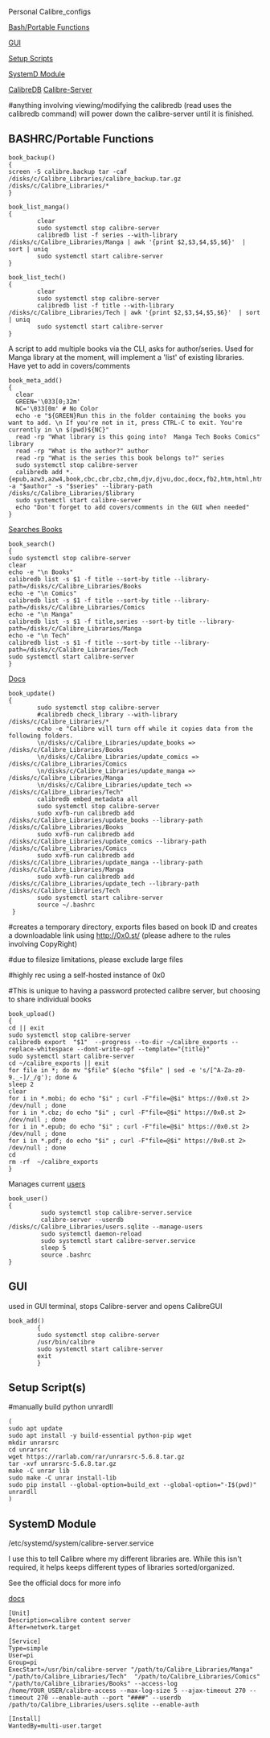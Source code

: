 Personal Calibre_configs


<a href="#bashrcportable-functions" 
target="_blank">Bash/Portable Functions</a>

<a href="#gui" 
target="_blank">GUI</a>


<a href="#setup-scripts" 
target="_blank">Setup Scripts</a>

<a href="#setup-scripts" 
target="_blank">SystemD Module</a>


<a href="https://manual.calibre-ebook.com/generated/en/calibredb.html" target="_blank">CalibreDB</a> 
<a href="https://manual.calibre-ebook.com/generated/en/calibre-server.html" target="_blank">Calibre-Server</a>

#anything involving viewing/modifying the calibredb (read uses the calibredb command) will power down the calibre-server until it is finished. 



<h2>BASHRC/Portable Functions</h2>

```
book_backup()
{
screen -S calibre.backup tar -caf /disks/c/Calibre_Libraries/calibre_backup.tar.gz /disks/c/Calibre_Libraries/*
}
```

```
book_list_manga()
{
        clear
        sudo systemctl stop calibre-server
        calibredb list -f series --with-library /disks/c/Calibre_Libraries/Manga | awk '{print $2,$3,$4,$5,$6}'  | sort | uniq
        sudo systemctl start calibre-server
}
```

```
book_list_tech()
{
        clear
        sudo systemctl stop calibre-server
        calibredb list -f title --with-library /disks/c/Calibre_Libraries/Tech | awk '{print $2,$3,$4,$5,$6}'  | sort | uniq
        sudo systemctl start calibre-server
}
```


A script to add multiple books via the CLI, asks for author/series.
Used for Manga library at the moment, will implement a 'list' of existing  libraries.
Have yet to add in covers/comments
```
book_meta_add()
{
  clear
  GREEN='\033[0;32m'
  NC='\033[0m' # No Color
  echo -e "${GREEN}Run this in the folder containing the books you want to add. \n If you're not in it, press CTRL-C to exit. You're currently in \n $(pwd)${NC}"
  read -rp "What library is this going into?  Manga Tech Books Comics" library
  read -rp "What is the author?" author
  read -rp "What is the series this book belongs to?" series
  sudo systemctl stop calibre-server
  calibredb add *.{epub,azw3,azw4,book,cbc,cbr,cbz,chm,djv,djvu,doc,docx,fb2,htm,html,htmlz,iba,lit,lrf,lrs,lrx,markdown,ncx,opf,oxps,pdb,pdf,pdr,pml,pobi,prc,rar,rtf,snb,tcr,txt,xhtml,xps,zip} -a "$author" -s "$series" --library-path /disks/c/Calibre_Libraries/$library
  sudo systemctl start calibre-server
  echo "Don't forget to add covers/comments in the GUI when needed"
}
```



<a href="https://manual.calibre-ebook.com/generated/en/calibre-server.html#cmdoption-calibre-server-manage-users" target="_blank">Searches Books</a> 

```
book_search()
{
sudo systemctl stop calibre-server
clear
echo -e "\n Books"
calibredb list -s $1 -f title --sort-by title --library-path=/disks/c/Calibre_Libraries/Books
echo -e "\n Comics"
calibredb list -s $1 -f title --sort-by title --library-path=/disks/c/Calibre_Libraries/Comics
echo -e "\n Manga"
calibredb list -s $1 -f title,series --sort-by title --library-path=/disks/c/Calibre_Libraries/Manga
echo -e "\n Tech"
calibredb list -s $1 -f title --sort-by title --library-path=/disks/c/Calibre_Libraries/Tech
sudo systemctl start calibre-server
}
```


<a href="https://manual.calibre-ebook.com/generated/en/calibredb.html#adding-from-folders" target="_blank">Docs</a> 

```
book_update()
{
        sudo systemctl stop calibre-server
        #calibredb check_library --with-library /disks/c/Calibre_Libraries/*
        echo -e "Calibre will turn off while it copies data from the following folders.
        \n/disks/c/Calibre_Libraries/update_books => /disks/c/Calibre_Libraries/Books
        \n/disks/c/Calibre_Libraries/update_comics =>  /disks/c/Calibre_Libraries/Comics
        \n/disks/c/Calibre_Libraries/update_manga =>  /disks/c/Calibre_Libraries/Manga
        \n/disks/c/Calibre_Libraries/update_tech =>  /disks/c/Calibre_Libraries/Tech"
        calibredb embed_metadata all
        sudo systemctl stop calibre-server
        sudo xvfb-run calibredb add /disks/c/Calibre_Libraries/update_books --library-path /disks/c/Calibre_Libraries/Books
        sudo xvfb-run calibredb add /disks/c/Calibre_Libraries/update_comics --library-path /disks/c/Calibre_Libraries/Comics
        sudo xvfb-run calibredb add /disks/c/Calibre_Libraries/update_manga --library-path /disks/c/Calibre_Libraries/Manga
        sudo xvfb-run calibredb add /disks/c/Calibre_Libraries/update_tech --library-path /disks/c/Calibre_Libraries/Tech
        sudo systemctl start calibre-server
        source ~/.bashrc
 }
```


#creates a temporary directory, exports files based on book ID and creates a downloadable link using http://0x0.st/ (please adhere to the rules involving CopyRight)
  
#due to filesize limitations, please exclude large files

#highly rec using a self-hosted instance of 0x0

#This is unique to having a password protected calibre server, but choosing to share individual books

```
book_upload()
{
cd || exit
sudo systemctl stop calibre-server
calibredb export  "$1"  --progress --to-dir ~/calibre_exports --replace-whitespace --dont-write-opf --template="{title}"
sudo systemctl start calibre-server
cd ~/calibre_exports || exit
for file in *; do mv "$file" $(echo "$file" | sed -e 's/[^A-Za-z0-9._-]/_/g'); done &
sleep 2
clear
for i in *.mobi; do echo "$i" ; curl -F"file=@$i" https://0x0.st 2> /dev/null ; done 
for i in *.cbz; do echo "$i" ; curl -F"file=@$i" https://0x0.st 2> /dev/null ; done
for i in *.epub; do echo "$i" ; curl -F"file=@$i" https://0x0.st 2> /dev/null ; done
for i in *.pdf; do echo "$i" ; curl -F"file=@$i" https://0x0.st 2> /dev/null ; done 
cd
rm -rf  ~/calibre_exports
}
```

Manages current <a href="https://manual.calibre-ebook.com/generated/en/calibre-server.html#cmdoption-calibre-server-manage-users" target="_blank">users</a> 

```
book_user()
{
         sudo systemctl stop calibre-server.service
         calibre-server --userdb /disks/c/Calibre_Libraries/users.sqlite --manage-users
         sudo systemctl daemon-reload
         sudo systemctl start calibre-server.service
         sleep 5
         source .bashrc
}

```



<h2>GUI</h2>

used in GUI terminal, stops Calibre-server and opens  CalibreGUI
 
  
```
book_add()
        {
        sudo systemctl stop calibre-server
        /usr/bin/calibre
        sudo systemctl start calibre-server
        exit
        }
```






<h2>Setup Script(s)</h2>

#manually build python unrardll
```
(
sudo apt update
sudo apt install -y build-essential python-pip wget
mkdir unrarsrc
cd unrarsrc
wget https://rarlab.com/rar/unrarsrc-5.6.8.tar.gz
tar -xvf unrarsrc-5.6.8.tar.gz
make -C unrar lib
sudo make -C unrar install-lib
sudo pip install --global-option=build_ext --global-option="-I$(pwd)" unrardll
)

```

<h2>SystemD Module</h2>

/etc/systemd/system/calibre-server.service

I use this to tell Calibre where my different libraries are. While this isn't required, it helps keeps different types of libraries sorted/organized. 


See the official docs for more info

<a href="https://manual.calibre-ebook.com/server.html#creating-a-service-for-the-calibre-server-on-a-modern-linux-system" target="_blank">docs</a> 

```
[Unit]
Description=calibre content server
After=network.target

[Service]
Type=simple
User=pi
Group=pi
ExecStart=/usr/bin/calibre-server "/path/to/Calibre_Libraries/Manga" "/path/to/Calibre_Libraries/Tech"  "/path/to/Calibre_Libraries/Comics" "/path/to/Calibre_Libraries/Books" --access-log /home/YOUR_USER/calibre-access --max-log-size 5 --ajax-timeout 270 --timeout 270 --enable-auth --port "####" --userdb /path/to/Calibre_Libraries/users.sqlite --enable-auth

[Install]
WantedBy=multi-user.target
```
